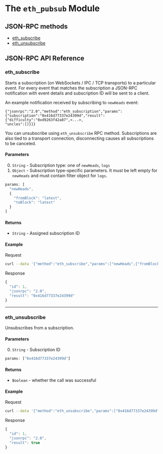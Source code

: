 # The `eth_pubsub` Module

## JSON-RPC methods

- [eth_subscribe](#eth_subscribe)
- [eth_unsubscribe](#eth_unsubscribe)

## JSON-RPC API Reference

### eth_subscribe


Starts a subscription (on WebSockets / IPC / TCP transports) to a particular event. For every event that
matches the subscription a JSON-RPC notification with event details and subscription ID will be sent to a client.

An example notification received by subscribing to `newHeads` event:
```
{"jsonrpc":"2.0","method":"eth_subscription","params":{"subscription":"0x416d77337e24399d","result":{"difficulty":"0xd9263f42a87",<...>,
"uncles":[]}}}
```

You can unsubscribe using `eth_unsubscribe` RPC method. Subscriptions are also tied to a transport
connection, disconnecting causes all subscriptions to be canceled.
    

#### Parameters

0. `String` - Subscription type: one of `newHeads`, `logs`
0. `Object` - 
Subscription type-specific parameters. It must be left empty for
`newHeads` and must contain filter object for `logs`.
        

```js
params: [
  "newHeads",
  {
    "fromBlock": "latest",
    "toBlock": "latest"
  }
]
```

#### Returns

- `String` - Assigned subscription ID

#### Example

Request
```bash
curl --data '{"method":"eth_subscribe","params":["newHeads",{"fromBlock":"latest","toBlock":"latest"}],"id":1,"jsonrpc":"2.0"}' -H "Content-Type: application/json" -X POST localhost:8545
```

Response
```js
{
  "id": 1,
  "jsonrpc": "2.0",
  "result": "0x416d77337e24399d"
}
```

***

### eth_unsubscribe

Unsubscribes from a subscription.

#### Parameters

0. `String` - Subscription ID

```js
params: ["0x416d77337e24399d"]
```

#### Returns

- `Boolean` - whether the call was successful

#### Example

Request
```bash
curl --data '{"method":"eth_unsubscribe","params":["0x416d77337e24399d"],"id":1,"jsonrpc":"2.0"}' -H "Content-Type: application/json" -X POST localhost:8545
```

Response
```js
{
  "id": 1,
  "jsonrpc": "2.0",
  "result": true
}
```

